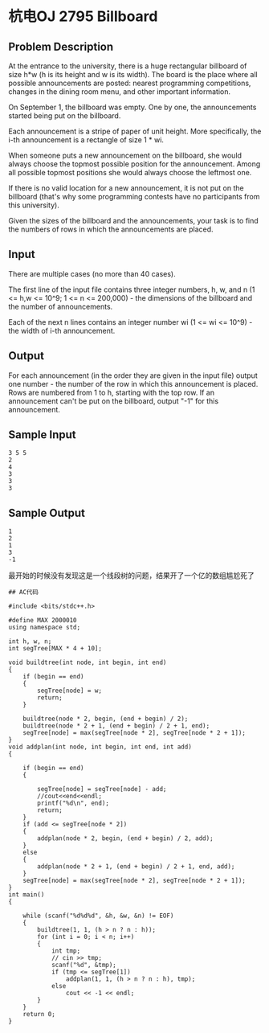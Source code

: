 # 杭电OJ 2795 Billboard

## Problem Description

At the entrance to the university, there is a huge rectangular billboard of size h*w (h is its height and w is its width). The board is the place where all possible announcements are posted: nearest programming competitions, changes in the dining room menu, and other important information.

On September 1, the billboard was empty. One by one, the announcements started being put on the billboard.

Each announcement is a stripe of paper of unit height. More specifically, the i-th announcement is a rectangle of size 1 * wi.

When someone puts a new announcement on the billboard, she would always choose the topmost possible position for the announcement. Among all possible topmost positions she would always choose the leftmost one.

If there is no valid location for a new announcement, it is not put on the billboard (that's why some programming contests have no participants from this university).

Given the sizes of the billboard and the announcements, your task is to find the numbers of rows in which the announcements are placed.

## Input

There are multiple cases (no more than 40 cases).

The first line of the input file contains three integer numbers, h, w, and n (1 <= h,w <= 10^9; 1 <= n <= 200,000) - the dimensions of the billboard and the number of announcements.

Each of the next n lines contains an integer number wi (1 <= wi <= 10^9) - the width of i-th announcement.

## Output

For each announcement (in the order they are given in the input file) output one number - the number of the row in which this announcement is placed. Rows are numbered from 1 to h, starting with the top row. If an announcement can't be put on the billboard, output "-1" for this announcement.

## Sample Input

    3 5 5
    2
    4
    3
    3
    3
## Sample Output

    1
    2
    1
    3
    -1

最开始的时候没有发现这是一个线段树的问题，结果开了一个亿的数组尴尬死了

    ## AC代码
    
    #include <bits/stdc++.h>
    
    #define MAX 2000010
    using namespace std;
    
    int h, w, n;
    int segTree[MAX * 4 + 10];
    
    void buildtree(int node, int begin, int end)
    {
        if (begin == end)
        {
            segTree[node] = w;
            return;
        }
    
        buildtree(node * 2, begin, (end + begin) / 2);
        buildtree(node * 2 + 1, (end + begin) / 2 + 1, end);
        segTree[node] = max(segTree[node * 2], segTree[node * 2 + 1]);
    }
    void addplan(int node, int begin, int end, int add)
    {
    
        if (begin == end)
        {
    
            segTree[node] = segTree[node] - add;
            //cout<<end<<endl;
            printf("%d\n", end);
            return;
        }
        if (add <= segTree[node * 2])
        {
            addplan(node * 2, begin, (end + begin) / 2, add);
        }
        else
        {
            addplan(node * 2 + 1, (end + begin) / 2 + 1, end, add);
        }
        segTree[node] = max(segTree[node * 2], segTree[node * 2 + 1]);
    }
    int main()
    {
    
        while (scanf("%d%d%d", &h, &w, &n) != EOF)
        {
            buildtree(1, 1, (h > n ? n : h));
            for (int i = 0; i < n; i++)
            {
                int tmp;
                // cin >> tmp;
                scanf("%d", &tmp);
                if (tmp <= segTree[1])
                    addplan(1, 1, (h > n ? n : h), tmp);
                else
                    cout << -1 << endl;
            }
        }
        return 0;
    }

